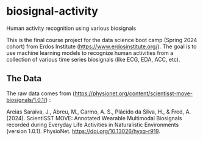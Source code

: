 # biosignal-activity
Human activity recognition using various biosignals 

This is the final course project for the data science boot camp (Spring 2024 cohort) from Erdos Institute (https://www.erdosinstitute.org/).
The goal is to use machine learning models to recognize human activities from a collection of various time series biosignals (like ECG, EDA, ACC, etc).


## The Data
The raw data comes from (https://physionet.org/content/scientisst-move-biosignals/1.0.1/) : 

Areias Saraiva, J., Abreu, M., Carmo, A. S., Plácido da Silva, H., & Fred, A. (2024). ScientISST MOVE: Annotated Wearable Multimodal Biosignals recorded during Everyday Life Activities in Naturalistic Environments (version 1.0.1). PhysioNet. https://doi.org/10.13026/hyxq-r919.

